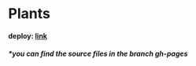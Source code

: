 # Plants

#### deploy: [link](https://irynakrt-jsfepreschool2022q4-momentum.netlify.app/)
##### *you can find the source files in the branch gh-pages
